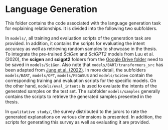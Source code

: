 # Language Generation

This folder contains the code associated with the language generation task for explaining relationships. It is divided into the following two subfolders.

In `models/`, all training and evaluation scripts of the generation task are provided. In addition, it contains the scripts for evaluating the intent accuracy as well as retrieving random samples to showcase in the thesis. To integrate the pre-trained *SciGen* and *SciGPT2* models from Luu et al. (2020), the **scigen** and **scigpt2** folders from the [Google Drive folder](https://drive.google.com/drive/folders/1uGxfWfnK_PtNfKEfuc2EbCuEQpZpjnQJ?usp=sharing) need to be saved in `models/SciGen`. Also note that `models/BART/transformers_src` has been adapted from [Jung et al. (2022)](https://github.com/BradLin0819/Automatic-Citation-Text-Generation-with-Citation-Intent-Control). 
In more detail, the subfolders `models/BART`, `models/OPT`, `models/PEGASUS` and `models/SciGen` contain the corresponding training and evaluation scripts for the specific models. On the other hand, `models/eval_intents` is used to evaluate the intents of the generated samples on the test set. The subfolder `models/samples` generally contains the scripts to retrieve the generated samples presented in the thesis.

In `qualitative study/`, the survey distributed to the jurors to rate the generated explanations on various dimensions is presented. In addition, the scripts for generating this survey as well as evaluating it are provided.
